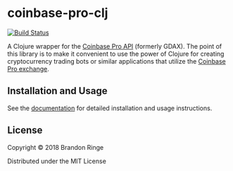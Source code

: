 # coinbase-pro-clj

[![Build Status](https://travis-ci.org/bpringe/coinbase-pro-clj.svg?branch=master)](https://travis-ci.org/bpringe/coinbase-pro-clj)

A Clojure wrapper for the [Coinbase Pro API](https://docs.pro.coinbase.com/) (formerly GDAX). The point of this library is to make it convenient to use the power of Clojure
for creating cryptocurrency trading bots or similar applications that utilize the [Coinbase Pro exchange](https://pro.coinbase.com).

## Installation and Usage

See the [documentation](https://bpringe.github.io/coinbase-pro-clj/index.html) for detailed installation and usage instructions.

## License

Copyright © 2018 Brandon Ringe

Distributed under the MIT License
